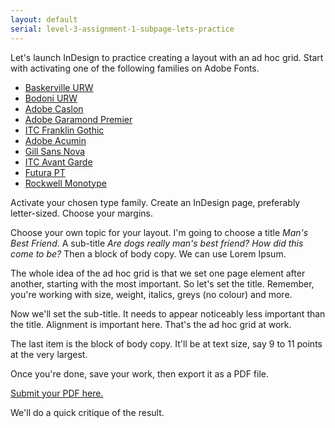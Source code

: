 ```yaml
---
layout: default
serial: level-3-assignment-1-subpage-lets-practice
---
```

Let's launch InDesign to practice creating a layout with an ad hoc grid. Start with activating one of the following families on Adobe Fonts.

<ul class="hasBullets">
	<li><a href="https://fonts.adobe.com/fonts/baskerville-urw" title="Baskerville">Baskerville URW</a></li>
	<li><a href="https://fonts.adobe.com/fonts/bodoni-urw" title="Bodoni">Bodoni URW</a></li>
	<li><a href="https://fonts.adobe.com/fonts/adobe-caslon" title="Caslon">Adobe Caslon</a></li>
	<li><a href="https://fonts.adobe.com/fonts/garamond-premier" title="Adobe Garamond Premier">Adobe Garamond Premier</a></li>
	<li><a href="https://fonts.adobe.com/fonts/itc-franklin-gothic" title="ITC Franklin Gothic">ITC Franklin Gothic</a></li>
	<li><a href="https://fonts.adobe.com/fonts/acumin" title="Acumin">Adobe Acumin</a></li>
	<li><a href="https://fonts.adobe.com/fonts/gill-sans-nova" title="Gill Sans Nova">Gill Sans Nova</a></li>
	<li><a href="https://fonts.adobe.com/fonts/itc-avant-garde-gothic" title="ITC Avant Garde">ITC Avant Garde</a></li>
	<li><a href="https://fonts.adobe.com/fonts/futura-pt" title="Futur">Futura PT</a></li>
	<li><a href="https://fonts.adobe.com/fonts/rockwell" title="Rockwell">Rockwell Monotype</a></li>
</ul>

Activate your chosen type family. Create an InDesign page, preferably letter-sized. Choose your margins.

Choose your own topic for your layout. I'm going to choose a title *Man's Best Friend*. A sub-title *Are dogs really man's best friend? How did this come to be?* Then a block of body copy. We can use Lorem Ipsum.

The whole idea of the ad hoc grid is that we set one page element after another, starting with the most important. So let's set the title. Remember, you're working with size, weight, italics, greys (no colour) and more.

Now we'll set the sub-title. It needs to appear noticeably less important than the title. Alignment is important here. That's the ad hoc grid at work.

The last item is the block of body copy. It'll be at text size, say 9 to 11 points at the very largest.

Once you're done, save your work, then export it as a PDF file.

<span class="brightspace">
<a href="https://brightspace.algonquincollege.com/d2l/home" title="Submit your PDF on BrightSpace">Submit your PDF here.</a></span>

We'll do a quick critique of the result.

